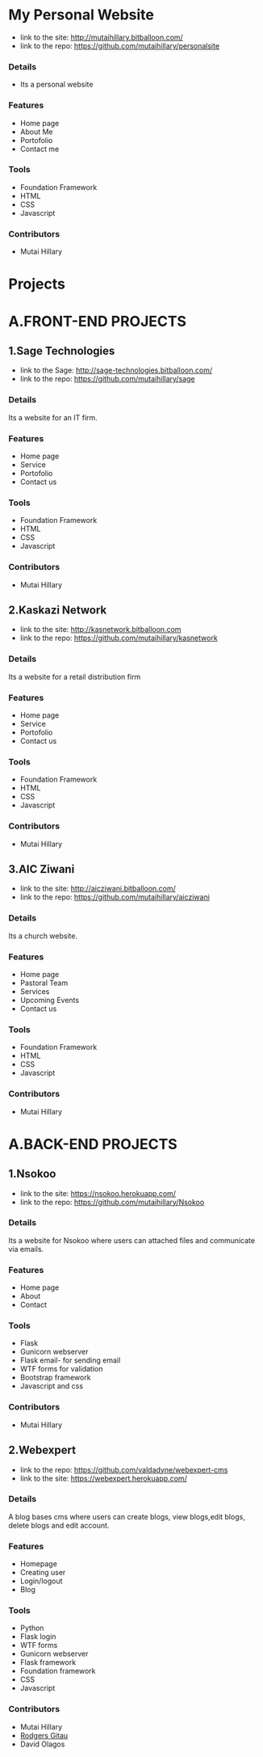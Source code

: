 # My Personal Website

+ link to the site: http://mutaihillary.bitballoon.com/
+ link to the repo: https://github.com/mutaihillary/personalsite

### Details
+ Its a personal website

### Features
+ Home page
+ About Me
+ Portofolio
+ Contact me

### Tools 
+ Foundation Framework
+ HTML
+ CSS
+ Javascript

### Contributors
+ Mutai Hillary

# Projects
# A.FRONT-END PROJECTS
 
## 1.Sage Technologies

 + link to the Sage: http://sage-technologies.bitballoon.com/
 + link to the repo: https://github.com/mutaihillary/sage

### Details
 Its  a website for an IT firm.

### Features
 + Home page
 + Service
 + Portofolio
 + Contact us

### Tools 
+ Foundation Framework
+ HTML
+ CSS
+ Javascript

### Contributors
+ Mutai Hillary

## 2.Kaskazi Network

 + link to the site: http://kasnetwork.bitballoon.com
 + link to the repo: https://github.com/mutaihillary/kasnetwork

### Details
 Its  a website for a retail distribution firm

### Features
 + Home page
 + Service
 + Portofolio
 + Contact us

### Tools 
+ Foundation Framework
+ HTML
+ CSS
+ Javascript

### Contributors
+ Mutai Hillary

## 3.AIC Ziwani

 + link to the site: http://aicziwani.bitballoon.com/
 + link to the repo: https://github.com/mutaihillary/aicziwani

### Details
 Its  a church website. 

### Features
 + Home page
 + Pastoral Team
 + Services
 + Upcoming Events
 + Contact us

### Tools 
+ Foundation Framework
+ HTML
+ CSS
+ Javascript

### Contributors
+ Mutai Hillary


#  A.BACK-END PROJECTS

## 1.Nsokoo

 + link to the site: https://nsokoo.herokuapp.com/
 + link to the repo: https://github.com/mutaihillary/Nsokoo

### Details
 Its  a website for Nsokoo where users can attached files and communicate via  emails.

### Features
 + Home page
 + About
 + Contact

### Tools 
+ Flask
+ Gunicorn webserver
+ Flask email- for sending email
+ WTF forms for validation
+ Bootstrap framework
+ Javascript and css

### Contributors
+ Mutai Hillary

## 2.Webexpert

 + link to the repo: https://github.com/valdadyne/webexpert-cms
 + link to the site: https://webexpert.herokuapp.com/

### Details
 A blog bases cms where users can create blogs, view blogs,edit blogs, delete blogs and edit account.

### Features
 + Homepage
 + Creating user
 + Login/logout
 + Blog

### Tools 
+ Python
+ Flask login
+ WTF forms
+ Gunicorn webserver
+ Flask framework
+ Foundation framework
+ CSS
+ Javascript

### Contributors
+ Mutai Hillary
+ <a href="https://github.com/valdadyne" target=0>Rodgers Gitau</a>
+ David Olagos


 

